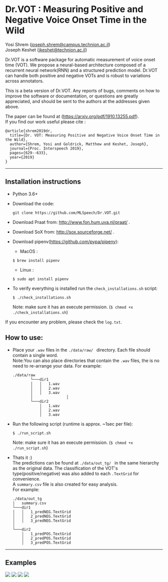 # Dr.VOT : Measuring Positive and Negative Voice Onset Time in the Wild 

Yosi Shrem (joseph.shrem@campus.technion.ac.il)\
Joseph Keshet (jkeshet@technion.ac.il)             

             

Dr.VOT is a software package for automatic measurement of voice onset time (VOT).
We propose a neural-based architecture composed of a recurrent neural network(RNN) and a structured prediction model. Dr.VOT can handle both positive and negative VOTs and is robust to variations across annotators.

This is a beta version of Dr.VOT. Any reports of bugs, comments on how to improve the software or documentation, or questions are greatly appreciated, and should be sent to the authors at the addresses given above.


 

The paper can be found at (https://arxiv.org/pdf/1910.13255.pdf). \
If you find our work useful please cite : 
```
@article{shrem2019dr,
  title={Dr. VOT: Measuring Positive and Negative Voice Onset Time in the Wild},
  author={Shrem, Yosi and Goldrick, Matthew and Keshet, Joseph},
  journal={Proc. Interspeech 2019},
  pages={629--633},
  year={2019}
}
```

------



## Installation instructions

- Python 3.6+

- Download the code:
    ```
    git clone https://github.com/MLSpeech/Dr.VOT.git
    ```
- Download Praat from: http://www.fon.hum.uva.nl/praat/ .

- Download SoX from: http://sox.sourceforge.net/ .

- Download pipenv(https://github.com/pypa/pipenv): 
    - MacOS :
    ```
    $ brew install pipenv
    ```
    - Linux :
    ```
    $ sudo apt install pipenv
    ```

- To verify everything is installed run the ```check_installations.sh``` script:
    ```
    $ ./check_installations.sh
     ```
  Note: make sure it has an execute permission. (```$ chmod +x ./check_installations.sh```)
  
  
If you encounter any problem, please check the ```log.txt```.


## How to use:

- Place your ```.wav``` files in the ```./data/raw/ ``` directory. Each file should contain a single word. \
Note:You can also place directories that contain the ```.wav``` files, the is no need to re-arrange your data. For example:
    ```
    ./data/raw
            └───dir1
            │   │   1.wav
            │   │   2.wav
            │   │   3.wav
            │               │   
            └───dir2
                │   1.wav
                │   2.wav
                │   3.wav
    ```
- Run the following script (runtime is approx. ~1sec per file):

    ```
    $ ./run_script.sh
  ```      
    Note: make sure it has an execute permission. (```$ chmod +x ./run_script.sh```)

- Thats it :) \
The predictions can be found at ```./data/out_tg/ ``` in the same hierarchy as the original data.
The classification of the VOT's type(positive/negative) was also added to each ```.TextGrid``` for convenience. \
A ```summary.csv``` file is also created for easy analysis. \
For example:
    ```
    ./data/out_tg
    |   summary.csv
    └───dir1
    │   │   1_predNEG.TextGrid
    │   │   2_predNEG.TextGrid
    │   │   3_predNEG.TextGrid
    │               
    └───dir2
        │   1_predPOS.TextGrid
        │   2_predPOS.TextGrid
        │   3_predPOS.TextGrid
    ```
  
---

## Examples
 
![](./figures/1.png)
![](./figures/2.png)
![](./figures/3.png)
![](./figures/4.png)

 
